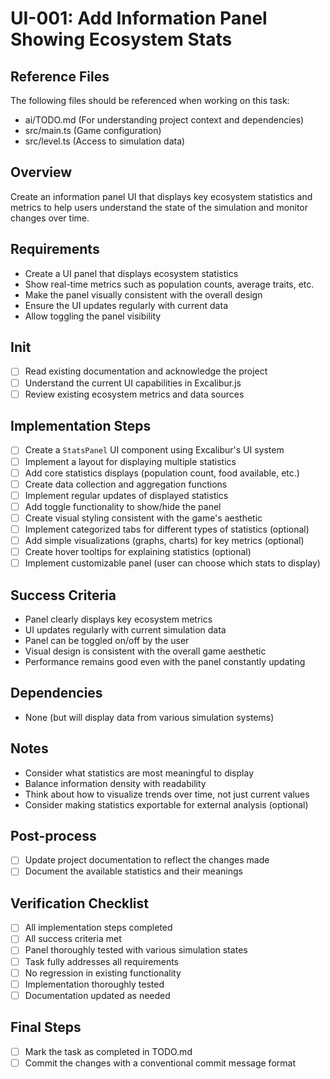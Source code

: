 # UI-001: Add Information Panel Showing Ecosystem Stats

## Reference Files
The following files should be referenced when working on this task:
- ai/TODO.md (For understanding project context and dependencies)
- src/main.ts (Game configuration)
- src/level.ts (Access to simulation data)

## Overview
Create an information panel UI that displays key ecosystem statistics and metrics to help users understand the state of the simulation and monitor changes over time.

## Requirements
- Create a UI panel that displays ecosystem statistics
- Show real-time metrics such as population counts, average traits, etc.
- Make the panel visually consistent with the overall design
- Ensure the UI updates regularly with current data
- Allow toggling the panel visibility

## Init
- [ ] Read existing documentation and acknowledge the project
- [ ] Understand the current UI capabilities in Excalibur.js
- [ ] Review existing ecosystem metrics and data sources

## Implementation Steps
- [ ] Create a `StatsPanel` UI component using Excalibur's UI system
- [ ] Implement a layout for displaying multiple statistics
- [ ] Add core statistics displays (population count, food available, etc.)
- [ ] Create data collection and aggregation functions
- [ ] Implement regular updates of displayed statistics
- [ ] Add toggle functionality to show/hide the panel
- [ ] Create visual styling consistent with the game's aesthetic
- [ ] Implement categorized tabs for different types of statistics (optional)
- [ ] Add simple visualizations (graphs, charts) for key metrics (optional)
- [ ] Create hover tooltips for explaining statistics (optional)
- [ ] Implement customizable panel (user can choose which stats to display)

## Success Criteria
- Panel clearly displays key ecosystem metrics
- UI updates regularly with current simulation data
- Panel can be toggled on/off by the user
- Visual design is consistent with the overall game aesthetic
- Performance remains good even with the panel constantly updating

## Dependencies
- None (but will display data from various simulation systems)

## Notes
- Consider what statistics are most meaningful to display
- Balance information density with readability
- Think about how to visualize trends over time, not just current values
- Consider making statistics exportable for external analysis (optional)

## Post-process
- [ ] Update project documentation to reflect the changes made
- [ ] Document the available statistics and their meanings

## Verification Checklist
- [ ] All implementation steps completed
- [ ] All success criteria met
- [ ] Panel thoroughly tested with various simulation states
- [ ] Task fully addresses all requirements
- [ ] No regression in existing functionality
- [ ] Implementation thoroughly tested
- [ ] Documentation updated as needed

## Final Steps
- [ ] Mark the task as completed in TODO.md
- [ ] Commit the changes with a conventional commit message format 